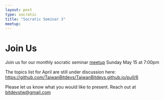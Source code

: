 ```yaml
---
layout: post
type: socratic
title: "Socratic Seminar 3"
meetup: 
---
```


# Join Us

Join us for our monthly socratic seminar [meetup](https://www.meetup.com/taiwan-bitdevs/events/285625288/)
 Sunday May 15 at 7:00pm 

The topics list for April are still under discussion here:
<https://github.com/TaiwanBitdevs/TaiwanBitdevs.github.io/pull/6>

Please let us know what you would like to present. Reach out at bitdevstw@gmail.com



